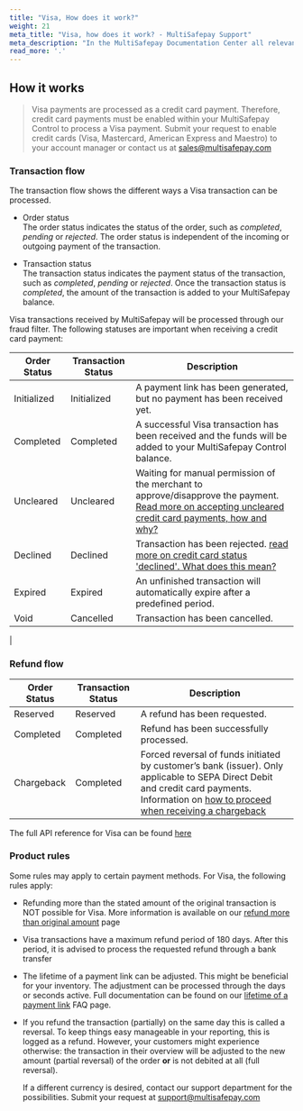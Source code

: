 ```yaml
---
title: "Visa, How does it work?"
weight: 21
meta_title: "Visa, how does it work? - MultiSafepay Support"
meta_description: "In the MultiSafepay Documentation Center all relevant information regarding our Plugins and API. As well as Support pages for Payment Method, Tools and General Questions. You can also find the contact details of our Support Team and Integration Team."
read_more: '.'
---
```

## How it works
>Visa payments are processed as a credit card payment. Therefore, credit card payments must be enabled within your MultiSafepay Control to process a Visa payment. Submit your request to enable credit cards (Visa, Mastercard, American Express and Maestro) to your account manager or contact us at <sales@multisafepay.com>

### Transaction flow
The transaction flow shows the different ways a Visa transaction can be processed.

* Order status      
The order status indicates the status of the order, such as _completed_, _pending_ or _rejected_. The order status is independent of the incoming or outgoing payment of the transaction.

* Transaction status       
The transaction status indicates the payment status of the transaction, such as _completed_, _pending_ or _rejected_. Once the transaction status is _completed_, the amount of the transaction is added to your MultiSafepay balance.

Visa transactions received by MultiSafepay will be processed through our fraud filter. The following statuses are important when receiving a credit card payment:

| Order Status                      | Transaction Status      | Description |
|--------------------------------|-----------|-----------------------------------------------------------------------------------------|
| Initialized | Initialized | A payment link has been generated, but no payment has been received yet.  | 
| Completed   | Completed   | A successful Visa transaction has been received and the funds will be added to your MultiSafepay Control balance.   | 
| Uncleared   | Uncleared   |  Waiting for manual permission of the merchant to approve/disapprove the payment. [Read more on accepting uncleared credit card payments, how and why?](/faq/risk-and-fraud/how-to-accept-an-uncleared-transaction/)  | 
| Declined    | Declined    | Transaction has been rejected. [read more on credit card status 'declined'. What does this mean?](/payment-methods/credit-and-debit-cards/american-express/american-express-status-what-does-this-mean-/) | 
| Expired     | Expired     | An unfinished transaction will automatically expire after a predefined period.  | 
| Void        | Cancelled    | Transaction has been cancelled.   | 
| 

### Refund flow

| Order Status                      | Transaction Status      | Description |
|--------------------------------|-----------|-----------------------------------------------------------------------------------------|
| Reserved       | Reserved    | A refund has been requested. | 
| Completed      | Completed   | Refund has been successfully processed.  | 
| Chargeback     | Completed   | Forced reversal of funds initiated by customer’s bank (issuer). Only applicable to SEPA Direct Debit and credit card payments. Information on [how to proceed when receiving a chargeback](/faq/chargebacks/what-is-a-chargeback/)         |     

The full API reference for Visa can be found [here](/api/#credit-cards)

### Product rules
Some rules may apply to certain payment methods. For Visa, the following rules apply:

* Refunding more than the stated amount of the original transaction is NOT possible for Visa. More information is available on our [refund more than original amount](/faq/finance/refund-more-than-original-amount/) page

* Visa transactions have a maximum refund period of 180 days. After this period, it is advised to process the requested refund through a bank transfer

* The lifetime of a payment link can be adjusted. This might be beneficial for your inventory. The adjustment can be processed through the days or seconds active. Full documentation can be found on our [lifetime of a payment link](/faq/api/lifetime-of-a-payment-link/) FAQ page.

* If you refund the transaction (partially) on the same day this is called a reversal. To keep things easy manageable in your reporting, this is logged as a refund. However, your customers might experience otherwise: the transaction in their overview will be adjusted to the new amount (partial reversal) of the order __or__ is not debited at all (full reversal).


    If a different currency is desired, contact our support department for the possibilities. Submit your request at <support@multisafepay.com>